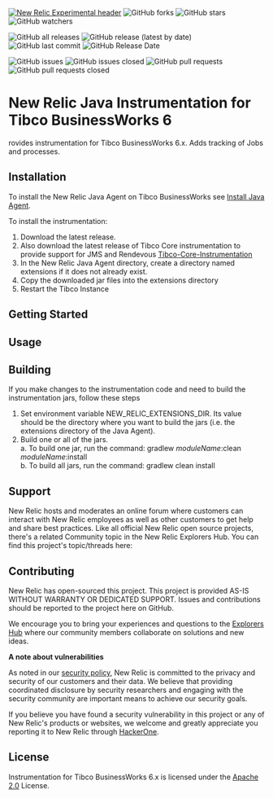 [![New Relic Experimental header](https://github.com/newrelic/opensource-website/raw/master/src/images/categories/Experimental.png)](https://opensource.newrelic.com/oss-category/#new-relic-experimental)
 ![GitHub forks](https://img.shields.io/github/forks/newrelic-experimental/newrelic-java-tibco-bw6?style=social)
![GitHub stars](https://img.shields.io/github/stars/newrelic-experimental/newrelic-java-tibco-bw6?style=social)
![GitHub watchers](https://img.shields.io/github/watchers/newrelic-experimental/newrelic-java-tibco-bw6?style=social)

![GitHub all releases](https://img.shields.io/github/downloads/newrelic-experimental/newrelic-java-tibco-bw6/total)
![GitHub release (latest by date)](https://img.shields.io/github/v/release/newrelic-experimental/newrelic-java-tibco-bw6)
![GitHub last commit](https://img.shields.io/github/last-commit/newrelic-experimental/newrelic-java-tibco-bw6)
![GitHub Release Date](https://img.shields.io/github/release-date/newrelic-experimental/newrelic-java-tibco-bw6)


![GitHub issues](https://img.shields.io/github/issues/newrelic-experimental/newrelic-java-tibco-bw6)
![GitHub issues closed](https://img.shields.io/github/issues-closed/newrelic-experimental/newrelic-java-tibco-bw6)
![GitHub pull requests](https://img.shields.io/github/issues-pr/newrelic-experimental/newrelic-java-tibco-bw6)
![GitHub pull requests closed](https://img.shields.io/github/issues-pr-closed/newrelic-experimental/newrelic-java-tibco-bw6) 
# New Relic Java Instrumentation for Tibco BusinessWorks 6

rovides instrumentation for Tibco BusinessWorks 6.x.  Adds tracking of Jobs and processes.

## Installation

To install the New Relic Java Agent on Tibco BusinessWorks see [Install Java Agent](./Install-Java-Agent.md).  
    
To install the instrumentation:
1. Download the latest release.    
2. Also download the latest release of Tibco Core instrumentation to provide support for JMS and Rendevous [Tibco-Core-Instrumentation](https://github.com/newrelic-experimental/newrelic-java-tibco-core)
3. In the New Relic Java Agent directory, create a directory named extensions if it does not already exist.
4. Copy the downloaded jar files into the extensions directory
5. Restart the Tibco Instance

## Getting Started

## Usage

## Building
If you make changes to the instrumentation code and need to build the instrumentation jars, follow these steps
1. Set environment variable NEW_RELIC_EXTENSIONS_DIR.  Its value should be the directory where you want to build the jars (i.e. the extensions directory of the Java Agent).   
2. Build one or all of the jars.   
  a. To build one jar, run the command:  gradlew _moduleName_:clean  _moduleName_:install    
  b. To build all jars, run the command: gradlew clean install

## Support

New Relic hosts and moderates an online forum where customers can interact with New Relic employees as well as other customers to get help and share best practices. Like all official New Relic open source projects, there's a related Community topic in the New Relic Explorers Hub. You can find this project's topic/threads here:

## Contributing
New Relic has open-sourced this project. This project is provided AS-IS WITHOUT WARRANTY OR DEDICATED SUPPORT. Issues and contributions should be reported to the project here on GitHub.

We encourage you to bring your experiences and questions to the [Explorers Hub](https://discuss.newrelic.com) where our community members collaborate on solutions and new ideas.

**A note about vulnerabilities**

As noted in our [security policy](../../security/policy), New Relic is committed to the privacy and security of our customers and their data. We believe that providing coordinated disclosure by security researchers and engaging with the security community are important means to achieve our security goals.

If you believe you have found a security vulnerability in this project or any of New Relic's products or websites, we welcome and greatly appreciate you reporting it to New Relic through [HackerOne](https://hackerone.com/newrelic).


## License
Instrumentation for Tibco BusinessWorks 6.x is licensed under the [Apache 2.0](http://apache.org/licenses/LICENSE-2.0.txt) License.
